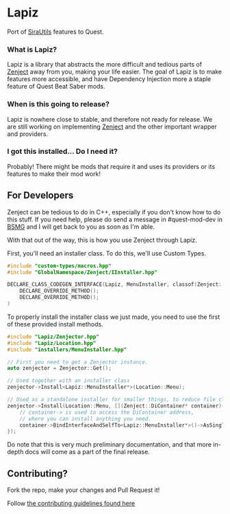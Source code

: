 # Lapiz

Port of [SiraUtils](https://github.com/Auros/SiraUtil) features to Quest.

### What is Lapiz?

Lapiz is a library that abstracts the more difficult and tedious parts of [Zenject](https://github.com/modesttree/Zenject) away from you, making your life easier. The goal of Lapiz is to make features more accessible, and have Dependency Injection more a staple feature of Quest Beat Saber mods.

### When is this going to release?

Lapiz is nowhere close to stable, and therefore not ready for release. We are still working on implementing [Zenject](https://github.com/modesttree/Zenject) and the other important wrapper and providers.

### I got this installed... Do I need it?

Probably! There might be mods that require it and uses its providers or its features to make their mod work!

## For Developers

Zenject can be tedious to do in C++, especially if you don't know how to do this stuff. If you need help, please do send a message in #quest-mod-dev in [BSMG](discord.gg/beatsabermods) and I will get back to you as soon as I'm able.

With that out of the way, this is how you use Zenject through Lapiz.

First, you'll need an installer class. To do this, we'll use Custom Types.

```cpp
#include "custom-types/macros.hpp"
#include "GlobalNamespace/Zenject/IInstaller.hpp"

DECLARE_CLASS_CODEGEN_INTERFACE(Lapiz, MenuInstaller, classof(Zenject::IInstaller*),
    DECLARE_OVERRIDE_METHOD();
    DECLARE_OVERRIDE_METHOD();
)

```

To properly install the installer class we just made, you need to use the first of these provided install methods.

```cpp
#include "Lapiz/Zenjector.hpp"
#include "Lapiz/Location.hpp"
#include "installers/MenuInstaller.hpp"

// First you need to get a Zenjector instance.
auto zenjector = Zenjector::Get();

// Used together with an installer class
zenjector->Install<Lapiz::MenuInstaller*>(Location::Menu);

// Used as a standalone installer for smaller things, to reduce file clutter.
zenjector->Install(Location::Menu, [](Zenject::DiContainer* container){
    // container-> is used to access the DiContainer address,
    // where you can install anything you need.
    container->BindInterfaceAndSelfTo<Lapiz::MenuInstaller*>()->AsSingle();
});
```

Do note that this is very much preliminary documentation, and that more in-depth docs will come as a part of the final release.

## Contributing?

Fork the repo, make your changes and Pull Request it!

Follow [the contributing guidelines found here](/CONTRIBUTING.md)
